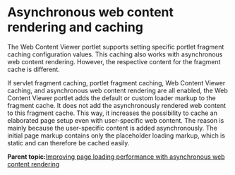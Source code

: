 # Asynchronous web content rendering and caching 

The Web Content Viewer portlet supports setting specific portlet fragment caching configuration values. This caching also works with asynchronous web content rendering. However, the respective content for the fragment cache is different.

If servlet fragment caching, portlet fragment caching, Web Content Viewer caching, and asynchronous web content rendering are all enabled, the Web Content Viewer portlet adds the default or custom loader markup to the fragment cache. It does not add the asynchronously rendered web content to this fragment cache. This way, it increases the possibility to cache an elaborated page setup even with user-specific web content. The reason is mainly because the user-specific content is added asynchronously. The initial page markup contains only the placeholder loading markup, which is static and can therefore be cached easily.

**Parent topic:**[Improving page loading performance with asynchronous web content rendering ](../wcm/wcm_config_asynch_wcm_rendr.md)

